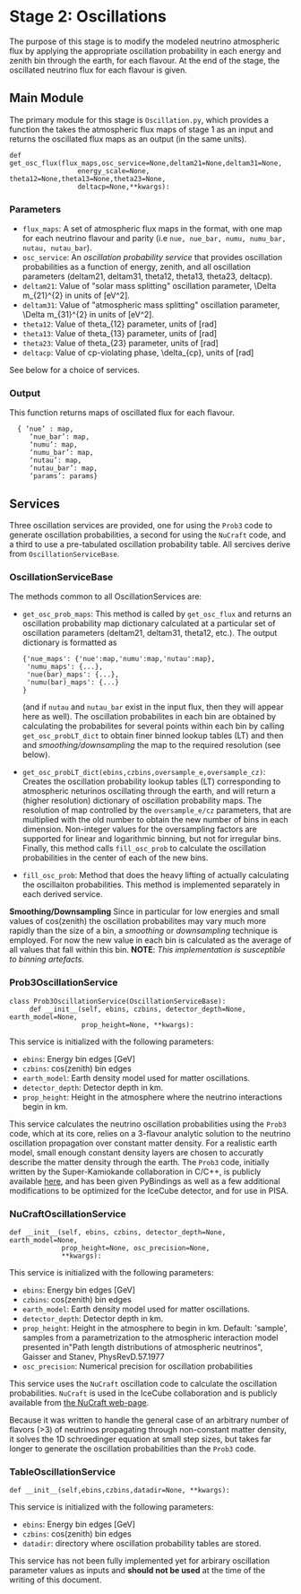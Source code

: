 # Stage 2: Oscillations

The purpose of this stage is to modify the modeled neutrino
atmospheric flux by applying the appropriate oscillation probability
in each energy and zenith bin through the earth, for each flavour. At
the end of the stage, the oscillated neutrino flux for each flavour is
given.

## Main Module

The primary module for this stage is `Oscillation.py`, which provides
a function the takes the atmospheric flux maps of stage 1 as an input
and returns the oscillated flux maps as an output (in the same units).
```
def get_osc_flux(flux_maps,osc_service=None,deltam21=None,deltam31=None,
                 energy_scale=None, theta12=None,theta13=None,theta23=None,
                 deltacp=None,**kwargs):
```

### Parameters
* `flux_maps`: A set of atmospheric flux maps in the format, with one
  map for each neutrino flavour and parity (i.e `nue, nue_bar, numu,
  numu_bar, nutau, nutau_bar`).
* `osc_service`: An _oscillation probability service_ that provides
  oscillation probabilities as a function of energy, zenith, and all
  oscillation parameters (deltam21, deltam31, theta12, theta13,
  theta23, deltacp).
* `deltam21`: Value of "solar mass splitting" oscillation parameter,
  \Delta m_{21}^{2} in units of [eV^2].
* `deltam31`: Value of "atmospheric mass splitting" oscillation
  parameter, \Delta m_{31}^{2} in units of [eV^2].
* `theta12`: Value of theta_{12} parameter, units of [rad]
* `theta13`: Value of theta_{13} parameter, units of [rad]
* `theta23`: Value of theta_{23} parameter, units of [rad]
* `deltacp`: Value of cp-violating phase, \delta_{cp}, units of [rad]

See below for a choice of services.

### Output

This function returns maps of oscillated flux for each flavour.

```
  { ‘nue’ : map,
     ‘nue_bar’: map,
     ‘numu’: map,
     ‘numu_bar’: map,
     ‘nutau’: map,
     ‘nutau_bar’: map,
     ‘params’: params}
```

## Services

Three oscillation services are provided, one for using the `Prob3`
code to generate oscillation probabilities, a second for using the
`NuCraft` code, and a third to use a pre-tabulated oscillation
probability table. All sercives derive from `OscillationServiceBase`.

### OscillationServiceBase
The methods common to all OscillationServices are:

* `get_osc_prob_maps`: This method is called by `get_osc_flux` and returns an oscillation probability map dictionary calculated at a particular set of oscillation parameters (deltam21, deltam31, theta12, etc.). The output dictionary is formatted as
  ```
  {'nue_maps': {'nue':map,'numu':map,'nutau':map},
   'numu_maps': {...},
   'nue(bar)_maps': {...},
   'numu(bar)_maps': {...}
  }
  ```
  (and if `nutau` and `nutau_bar` exist in the input flux, then they will appear here as well). The oscillation probabilites in each bin are obtained by calculating the probabilites for several points within each bin by calling `get_osc_probLT_dict` to obtain finer binned lookup tables (LT) and then and _smoothing/downsampling_ the map to the required resolution (see below). 

* `get_osc_probLT_dict(ebins,czbins,oversample_e,oversample_cz)`: Creates the oscillation probability lookup tables (LT) corresponding to atmospheric neturinos oscillating through the earth, and will return a (higher resolution) dictionary of oscillation probability maps. The resolution of map controlled by the `oversample_e/cz` parameters, that are multiplied with the old number to obtain the new number of bins in each dimension. Non-integer values for the oversampling factors are supported for linear and logarithmic binning, but not for irregular bins. Finally, this method calls `fill_osc_prob` to calculate the oscillation probabilities in the center of each of the new bins.

* `fill_osc_prob`: Method that does the heavy lifting of actually
  calculating the oscillaiton probabilities. This method is implemented separately in
  each derived service.
  
__Smoothing/Downsampling__
Since in particular for low energies and small values of cos(zenith) the oscillation probabilites may vary much more rapidly than the size of a bin, a _smoothing_ or _downsampling_ technique is employed. For now the new value in each bin is calculated as the average of all values that fall within this bin.
__NOTE__: _This implementation is susceptible to binning artefacts._


### Prob3OscillationService

```
class Prob3OscillationService(OscillationServiceBase):
     def __init__(self, ebins, czbins, detector_depth=None, earth_model=None,
                  prop_height=None, **kwargs):
```

This service is initialized with the following parameters:

* `ebins`: Energy bin edges [GeV]
* `czbins`: cos(zenith) bin edges
* `earth_model`: Earth density model used for matter oscillations.
* `detector_depth`: Detector depth in km.
* `prop_height`: Height in the atmosphere where the neutrino
  interactions begin in km.

This service calculates the neutrino oscillation probabilities using
the `Prob3` code, which at its core, relies on a 3-flavour analytic
solution to the neutrino oscillation propagation over constant matter
density. For a realistic earth model, small enough constant density
layers are chosen to accuratly describe the matter density through the
earth. The `Prob3` code, initially written by the Super-Kamiokande
collaboration in C/C++, is publicly available [here](http://www.phy.duke.edu/~raw22/public/Prob3++), and has been given PyBindings as well as a few additional
modifications to be optimized for the IceCube detector, and for use in
PISA.

### NuCraftOscillationService

```
def __init__(self, ebins, czbins, detector_depth=None, earth_model=None,
             prop_height=None, osc_precision=None,
             **kwargs):
```

This service is initialized with the following parameters:
* `ebins`: Energy bin edges [GeV]
* `czbins`: cos(zenith) bin edges
* `earth_model`: Earth density model used for matter oscillations.
* `detector_depth`: Detector depth in km.
* `prop_height`: Height in the atmosphere to begin in km.
    Default: 'sample', samples from a parametrization to the
    atmospheric interaction model presented in"Path length
    distributions of atmospheric neutrinos", Gaisser and Stanev,
    PhysRevD.57.1977
* `osc_precision`: Numerical precision for oscillation probabilities

This service uses the `NuCraft` oscillation code to calculate the
oscillation probabilities. `NuCraft` is used in the IceCube
collaboration and is publicly available from [the NuCraft web-page](http://nucraft.hepforge.org).

Because it was written to handle the general case of an arbitrary
number of flavors (>3) of neutrinos propagating through non-constant
matter density, it solves the 1D schroedinger equation at small step
sizes, but takes far longer to generate the oscillation probabilities
than the `Prob3` code.

### TableOscillationService

```
def __init__(self,ebins,czbins,datadir=None, **kwargs):
```

This service is initialized with the following parameters:

* `ebins`: Energy bin edges [GeV]
* `czbins`: cos(zenith) bin edges
* `datadir`: directory where oscillation probability tables are stored.

This service has not been fully implemented yet for arbirary
oscillation parameter values as inputs and __should not be used__ at the
time of the writing of this document.
